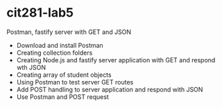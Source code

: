 # cit281-lab5
Postman, fastify server with GET and JSON

- Download and install Postman
- Creating collection folders
- Creating Node.js and fastify server application with GET and respond wth JSON
- Creating array of student objects
- Using Postman to test server GET routes
- Add POST handling to server application and respond with JSON
- Use Postman and POST request
